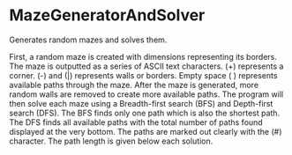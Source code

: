 # MazeGeneratorAndSolver
Generates random mazes and solves them.

First, a random maze is created with dimensions representing its borders. The maze is outputted as a series of ASCII text characters. (+) represents a corner. (-) and (|) represents walls or borders. Empty space ( ) represents available paths through the maze. After the maze is generated, more random walls are removed to create more available paths. The program will then solve each maze using a Breadth-first search (BFS) and Depth-first search (DFS). The BFS finds only one path which is also the shortest path. The DFS finds all available paths with the total number of paths found displayed at the very bottom. The paths are marked out clearly with the (#) character. The path length is given below each solution.
